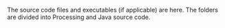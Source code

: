 The source code files and executables (if applicable) are here. The folders are divided into Processing and Java source code.
